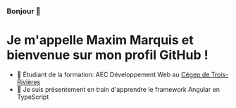 ### Bonjour 👋 
# Je m'appelle Maxim Marquis et bienvenue sur mon profil GitHub !


- 🔭 Étudiant de la formation: AEC Développement Web au [Cégep de Trois-Rivières](https://www.cegeptr.qc.ca/)
- 🌱 Je suis présentement en train d'apprendre le framework Angular en TypeScript


<!-- - 👯 I’m looking to collaborate on ...
- 🤔 I’m looking for help with ...
- 💬 Ask me about ...
- 📫 How to reach me: ...
- 😄 Pronouns: ...
- ⚡ Fun fact: ... -->



